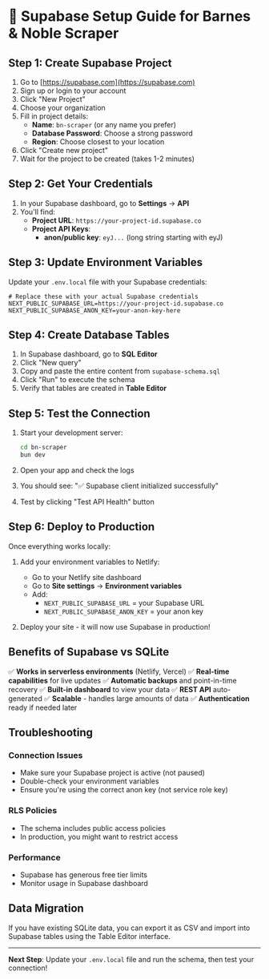 # 🚀 Supabase Setup Guide for Barnes & Noble Scraper

## Step 1: Create Supabase Project

1. Go to [https://supabase.com](https://supabase.com)
2. Sign up or login to your account
3. Click "New Project"
4. Choose your organization
5. Fill in project details:
   - **Name**: `bn-scraper` (or any name you prefer)
   - **Database Password**: Choose a strong password
   - **Region**: Choose closest to your location
6. Click "Create new project"
7. Wait for the project to be created (takes 1-2 minutes)

## Step 2: Get Your Credentials

1. In your Supabase dashboard, go to **Settings** → **API**
2. You'll find:
   - **Project URL**: `https://your-project-id.supabase.co`
   - **Project API Keys**:
     - **anon/public key**: `eyJ...` (long string starting with eyJ)

## Step 3: Update Environment Variables

Update your `.env.local` file with your Supabase credentials:

```env
# Replace these with your actual Supabase credentials
NEXT_PUBLIC_SUPABASE_URL=https://your-project-id.supabase.co
NEXT_PUBLIC_SUPABASE_ANON_KEY=your-anon-key-here
```

## Step 4: Create Database Tables

1. In Supabase dashboard, go to **SQL Editor**
2. Click "New query"
3. Copy and paste the entire content from `supabase-schema.sql`
4. Click "Run" to execute the schema
5. Verify that tables are created in **Table Editor**

## Step 5: Test the Connection

1. Start your development server:
   ```bash
   cd bn-scraper
   bun dev
   ```

2. Open your app and check the logs
3. You should see: "✅ Supabase client initialized successfully"
4. Test by clicking "Test API Health" button

## Step 6: Deploy to Production

Once everything works locally:

1. Add your environment variables to Netlify:
   - Go to your Netlify site dashboard
   - Go to **Site settings** → **Environment variables**
   - Add:
     - `NEXT_PUBLIC_SUPABASE_URL` = your Supabase URL
     - `NEXT_PUBLIC_SUPABASE_ANON_KEY` = your anon key

2. Deploy your site - it will now use Supabase in production!

## Benefits of Supabase vs SQLite

✅ **Works in serverless environments** (Netlify, Vercel)
✅ **Real-time capabilities** for live updates
✅ **Automatic backups** and point-in-time recovery
✅ **Built-in dashboard** to view your data
✅ **REST API** auto-generated
✅ **Scalable** - handles large amounts of data
✅ **Authentication** ready if needed later

## Troubleshooting

### Connection Issues
- Make sure your Supabase project is active (not paused)
- Double-check your environment variables
- Ensure you're using the correct anon key (not service role key)

### RLS Policies
- The schema includes public access policies
- In production, you might want to restrict access

### Performance
- Supabase has generous free tier limits
- Monitor usage in Supabase dashboard

## Data Migration

If you have existing SQLite data, you can export it as CSV and import into Supabase tables using the Table Editor interface.

---

**Next Step**: Update your `.env.local` file and run the schema, then test your connection!
